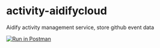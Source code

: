 # activity-aidifycloud
Aidify activity management service, store github event data

[![Run in Postman](https://run.pstmn.io/button.svg)](https://app.getpostman.com/run-collection/8a7c580059dbf4ba7f55)